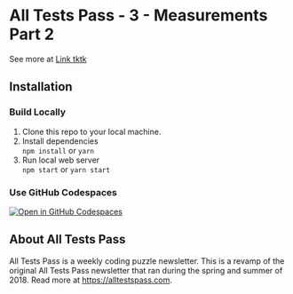 # All Tests Pass - 3 - Measurements Part 2

See more at [Link tktk]()

## Installation

### Build Locally

1. Clone this repo to your local machine.
2. Install dependencies  
   `npm install` or `yarn`
3. Run local web server  
   `npm start` or `yarn start`

### Use GitHub Codespaces
[![Open in GitHub Codespaces](https://github.com/codespaces/badge.svg)](https://codespaces.new/fillerwriter/alltestspass-week[[WEEK]]?quickstart=1)

## About All Tests Pass

All Tests Pass is a weekly coding puzzle newsletter. This is a revamp of the original All Tests Pass newsletter that ran
during the spring and summer of 2018. Read more at https://alltestspass.com.